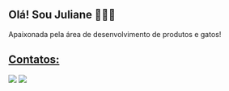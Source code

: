 ## Olá! Sou Juliane 👩🏼‍💻

Apaixonada pela área de desenvolvimento de produtos e gatos!

<div>
<a href="https://github.com/julianempeixer">

</div>


## Contatos:

<div>
<a href="https://www.linkedin.com/in/julianepeixer/" target="_blank"><img loading="lazy" src="https://img.shields.io/badge/-LinkedIn-%230077B5?style=for-the-badge&logo=linkedin&logoColor=white" target="_blank"></a>
<a href="https://instagram.com/juliane_peixer" target="_blank"><img loading="lazy" src="https://img.shields.io/badge/-Instagram-%23E4405F?style=for-the-badge&logo=instagram&logoColor=white" target="_blank"></a>
